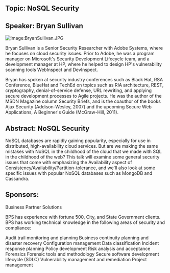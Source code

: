 ## **Topic: NoSQL Security**

## **Speaker: Bryan Sullivan**

![Image:BryanSullivan.JPG](BryanSullivan.JPG "Image:BryanSullivan.JPG")

Bryan Sullivan is a Senior Security Researcher with Adobe Systems, where
he focuses on cloud security issues. Prior to Adobe, he was a program
manager on Microsoft's Security Development Lifecycle team, and a
development manager at HP, where he helped to design HP's vulnerability
scanning tools WebInspect and DevInspect.

Bryan has spoken at security industry conferences such as Black Hat, RSA
Conference, BlueHat and TechEd on topics such as RIA architecture, REST,
cryptography, denial-of-service defense, URL rewriting, and applying
secure development processes to Agile projects. He was the author of the
MSDN Magazine column Security Briefs, and is the coauthor of the books
Ajax Security (Addison-Wesley, 2007) and the upcoming Secure Web
Applications, A Beginner's Guide (McGraw-Hill, 2011).

## **Abstract: NoSQL Security**

NoSQL databases are rapidly gaining popularity, especially for use in
distributed, high-availability cloud services. But are we making the
same mistakes with NoSQL in the childhood of the cloud that we made with
SQL in the childhood of the web? This talk will examine some general
security issues that come with emphasizing the Availability aspect of
Consistency/Availability/Partition-tolerance, and we'll also look at
some specific issues with popular NoSQL databases such as MongoDB and
Cassandra.

## **Sponsors:**

Business Partner Solutions


BPS has experience with fortune 500, City, and State Government clients.
BPS has working technical knowledge in the following areas of security
and compliance:

Audit trail monitoring and planning
Business continuity planning and disaster recovery
Configuration management
Data classification
Incident response planning
Policy development
Risk analysis and acceptance
Forensics
Forensic tools and methodology
Secure software development lifecycle (SDLC)
Vulnerability management and remediation
Project management